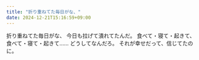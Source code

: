 ```yaml
---
title: "折り重ねてた毎日がな、"
date: 2024-12-21T15:16:59+09:00
---
```

折り重ねてた毎日がな、
今日も拉げて潰れてたんだ。
食べて・寝て・起きて、
食べて・寝て・起きて……
どうしてなんだろ。
それが幸せだって、信じてたのに。
